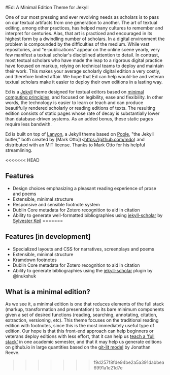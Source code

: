 #Ed: A Minimal Edition Theme for Jekyll

One of our most pressing and ever revolving needs as scholars is to pass on our textual artifacts from one generation to another. The art of textual editing, among other practices, has helped many cultures to remember and interpret for centuries. Alas, that art is practiced and encouraged in its highest form by a dwindling number of scholars. In a digital environment the problem is compounded by the difficulties of the medium. While vast repositories, and "e-publications" appear on the online scene yearly, very few manifest a textual scholar's disciplined attention to detail. In contrast, most textual scholars who have made the leap to a rigorous digital practice have focused on markup, relying on technical teams to deploy and maintain their work. This makes your average scholarly digital edition a very costly, and therefore limited affair. We hope that Ed can help would-be and veteran textual scholars make it easier to deploy their own editions in a lasting way.

Ed is a [Jekyll](https://jekyllrb.com/
) theme designed for textual editors based on [minimal computing principles](http://go-dh.github.io/mincomp/), and focused on legibility, ease and flexibility. In other words, the technology is easier to learn or teach and can produce beautifully rendered scholarly or reading editions of texts. The resulting edition consists of static pages whose rate of decay is substantially lower than database-driven systems. As an added bonus, these static pages require less bandwith.

Ed is built on top of [Lanyon](https://github.com/poole/lanyon), a Jekyll theme based on [Poole](http://getpoole.com), "the Jekyll butler," both created by [Mark Otto](<https://github.com/mdo) and distributed with an MIT license. Thanks to Mark Otto for his helpful streamlining. 

<<<<<<< HEAD
## Features
- Design choices emphasizing a pleasant reading experience of prose and poems
- Extensible, minimal structure 
- Responsive and sensible footnote system
- Dublin Core metadata for Zotero recognition to aid in citation
- Ability to generate well-formatted bibliographies using [jekyll-scholar](https://github.com/inukshuk/jekyll-scholar) by [Sylvester Keil](https://github.com/inukshuk/)
=======
## Features [in development]
- Specialized layouts and CSS for narratives, screenplays and poems
- Extensible, minimal structure 
- Kramdown footnotes
- Dublin Core metadata for Zotero recognition to aid in citation
- Ability to generate bibliographies using the [jekyll-scholar](https://github.com/inukshuk/jekyll-scholar) plugin by @inukshuk

## What is a minimal edition?
As we see it, a minimal edition is one that reduces elements of the full stack (markup, transformation and presentation) to its bare minimum components given a set of desired functions (reading, searching, annotating, citation, extraction, versioning, etc). This theme focuses on the traditional reading edition with footnotes, since this is the most immediately useful type of edition. Our hope is that this front-end approach can help beginners or veterans deploy editions with less effort, that it can help us [teach a 'full stack'](https://github.com/susannalles/MinimalEditions/blob/master/index.md) in one academic semester, and that it may help us generate editions on github.io in large quantities based on the [git-lit model](http://jonreeve.com/2015/09/introducing-git-lit/) by Jonathan Reeve.

>>>>>>> f9d257f8fde94be2a5a391dabbea6991a1e21d7e



